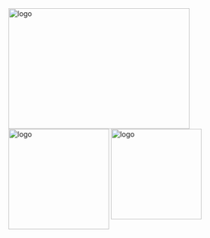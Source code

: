 <img src="https://github-readme-stats.vercel.app/api/top-langs?username=whjin&show_icons=true" alt="logo" width="360" height="240" align="top" />
<img src="https://github-readme-stats.vercel.app/api?username=whjin&theme=radical&show_icons=true" alt="logo" height="200" align="top" />
<img src="https://github-profile-trophy.vercel.app/?username=whjin&theme=flat&column=7" alt="logo" height="180" align="center" />
